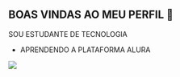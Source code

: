 ## BOAS VINDAS AO MEU PERFIL 💙
SOU ESTUDANTE DE TECNOLOGIA
- APRENDENDO A PLATAFORMA ALURA



![](https://media1.tenor.com/m/lfR65nKIv64AAAAC/leonardo-sai-fora.gif)


